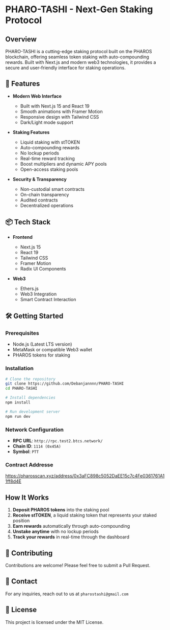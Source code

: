 # PHARO-TASHI - Next-Gen Staking Protocol

## Overview
PHARO-TASHI is a cutting-edge staking protocol built on the PHAROS blockchain, offering seamless token staking with auto-compounding rewards. Built with Next.js and modern web3 technologies, it provides a secure and user-friendly interface for staking operations.

## 🚀 Features

- **Modern Web Interface**
  - Built with Next.js 15 and React 19
  - Smooth animations with Framer Motion
  - Responsive design with Tailwind CSS
  - Dark/Light mode support

- **Staking Features**
  - Liquid staking with stTOKEN
  - Auto-compounding rewards
  - No lockup periods
  - Real-time reward tracking
  - Boost multipliers and dynamic APY pools
  - Open-access staking pools

- **Security & Transparency**
  - Non-custodial smart contracts
  - On-chain transparency
  - Audited contracts
  - Decentralized operations

## 📦 Tech Stack

- **Frontend**
  - Next.js 15
  - React 19
  - Tailwind CSS
  - Framer Motion
  - Radix UI Components

- **Web3**
  - Ethers.js
  - Web3 Integration
  - Smart Contract Interaction

## 🛠️ Getting Started

### Prerequisites
- Node.js (Latest LTS version)
- MetaMask or compatible Web3 wallet
- PHAROS tokens for staking

### Installation

```bash
# Clone the repository
git clone https://github.com/Debanjannnn/PHARO-TASHI
cd PHARO-TASHI

# Install dependencies
npm install

# Run development server
npm run dev
```

### Network Configuration
- **RPC URL**: `http://rpc.test2.btcs.network/`
- **Chain ID**: `1114 (0x45A)`
- **Symbol**: `PTT`

### Contract Addresse
https://pharosscan.xyz/address/0x3aFC898c5052DaEE15c7c4Fe0361761A11ff8d4E

## How It Works

1. **Deposit PHAROS tokens** into the staking pool
2. **Receive stTOKEN**, a liquid staking token that represents your staked position
3. **Earn rewards** automatically through auto-compounding
4. **Unstake anytime** with no lockup periods
5. **Track your rewards** in real-time through the dashboard

## 🤝 Contributing
Contributions are welcome! Please feel free to submit a Pull Request.

## 📧 Contact
For any inquiries, reach out to us at `pharostashi@gmail.com`

## 📄 License
This project is licensed under the MIT License.
